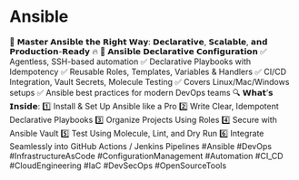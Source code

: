 # Ansible

🚀 𝗠𝗮𝘀𝘁𝗲𝗿 𝗔𝗻𝘀𝗶𝗯𝗹𝗲 𝘁𝗵𝗲 𝗥𝗶𝗴𝗵𝘁 𝗪𝗮𝘆: 𝗗𝗲𝗰𝗹𝗮𝗿𝗮𝘁𝗶𝘃𝗲, 𝗦𝗰𝗮𝗹𝗮𝗯𝗹𝗲, 𝗮𝗻𝗱 𝗣𝗿𝗼𝗱𝘂𝗰𝘁𝗶𝗼𝗻-𝗥𝗲𝗮𝗱𝘆 🔥       📘 𝗔𝗻𝘀𝗶𝗯𝗹𝗲 𝗗𝗲𝗰𝗹𝗮𝗿𝗮𝘁𝗶𝘃𝗲 𝗖𝗼𝗻𝗳𝗶𝗴𝘂𝗿𝗮𝘁𝗶𝗼𝗻   ✅ Agentless, SSH-based automation   ✅ Declarative Playbooks with Idempotency   ✅ Reusable Roles, Templates, Variables & Handlers   ✅ CI/CD Integration, Vault Secrets, Molecule Testing   ✅ Covers Linux/Mac/Windows setups   ✅ Ansible best practices for modern DevOps teams     🔍 𝗪𝗵𝗮𝘁’𝘀 𝗜𝗻𝘀𝗶𝗱𝗲:   1️⃣ Install & Set Up Ansible like a Pro   2️⃣ Write Clear, Idempotent Declarative Playbooks   3️⃣ Organize Projects Using Roles   4️⃣ Secure with Ansible Vault   5️⃣ Test Using Molecule, Lint, and Dry Run   6️⃣ Integrate Seamlessly into GitHub Actions / Jenkins Pipelines      #Ansible   #DevOps   #InfrastructureAsCode   #ConfigurationManagement   #Automation   #CI_CD   #CloudEngineering   #IaC   #DevSecOps   #OpenSourceTools
